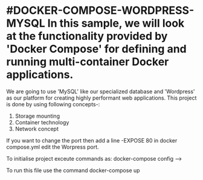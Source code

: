 # #DOCKER-COMPOSE-WORDPRESS-MYSQL In this sample, we will look at the functionality provided by 'Docker Compose' for defining and running multi-container Docker applications.

We are going to use 'MySQL' like our specialized database and 'Wordpress' as our platform for creating highly performant web applications.
This project is done by using following concepts-:
1. Storage mounting
2. Container technology
3. Network concept

If you want to change the port then add a line -EXPOSE 80 in docker compose.yml edit the Worpress port.

To initialise project exceute commands as: docker-compose config --> 

To run this file use the command docker-compose up
            
                                
                                
